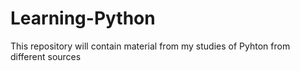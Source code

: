 # Learning-Python
This repository will contain material from my studies of Pyhton from different sources
